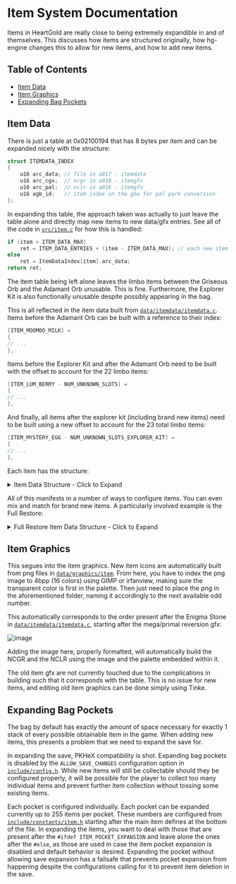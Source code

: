 # Item System Documentation

Items in HeartGold are really close to being extremely expandible in and of themselves.  This discusses how items are structured originally, how hg-engine changes this to allow for new items, and how to add new items.

## Table of Contents
- [Item Data](#item-data)
- [Item Graphics](#item-graphics)
- [Expanding Bag Pockets](#expanding-bag-pockets)

## Item Data
There is just a table at 0x02100194 that has 8 bytes per item and can be expanded nicely with the structure:

```c
struct ITEMDATA_INDEX
{
    u16 arc_data; // file in a017 - itemdata
    u16 arc_cgx;  // ncgr in a018 - itemgfx
    u16 arc_pal;  // nclr in a018 - itemgfx
    u16 agb_id;   // item index on the gba for pal park conversion
};
```

In expanding this table, the approach taken was actually to just leave the table alone and directly map new items to new data/gfx entries.  See all of the code in [``src/item.c``](https://github.com/BluRosie/hg-engine/blob/main/src/item.c) for how this is handled:
```c
if (item > ITEM_DATA_MAX)
    ret = ITEM_DATA_ENTRIES + (item - ITEM_DATA_MAX); // each new item gets a new data entry--537 maps to 513 + (537-536) = 514+
else
    ret = ItemDataIndex[item].arc_data;
return ret;
```
The item table being left alone leaves the limbo items between the Griseous Orb and the Adamant Orb unusable.  This is fine.  Furthermore, the Explorer Kit is also functionally unusable despite possibly appearing in the bag.

This is all reflected in the item data built from [``data/itemdata/itemdata.c``](https://github.com/BluRosie/hg-engine/blob/main/data/itemdata/itemdata.c).  Items before the Adamant Orb can be built with a reference to their index:
```c
[ITEM_MOOMOO_MILK] =
{
// ...
},
```
Items before the Explorer Kit and after the Adamant Orb need to be built with the offset to account for the 22 limbo items:
```c
[ITEM_LUM_BERRY - NUM_UNKNOWN_SLOTS] =
{
// ...
},
```
And finally, all items after the explorer kit (including brand new items) need to be built using a new offset to account for the 23 total limbo items:
```c
[ITEM_MYSTERY_EGG - NUM_UNKNOWN_SLOTS_EXPLORER_KIT] =
{
// ...
},
```
Each item has the structure:
<details>
<summary>Item Data Structure - Click to Expand</summary>
<br>

```c
/*
 * Item parameter data, main structure
 */
typedef struct ItemData
{
    u16 price; // price that it costs to buy the item
    u8 holdEffect; // hold effect
    u8 holdEffectParam; // some hold effects have a parameter, i.e. percent that a move is boosted by the item
    u8 pluckEffect; // move effect that pluck uses
    u8 flingEffect; // move effect that fling uses
    u8 flingPower;  // power that flinging the ietm has
    u8 naturalGiftPower; // natural gift's base power
    u16 naturalGiftType:5; // natural gift's type (31 if it can't be used)
    u16 prevent_toss:1; // can you toss this item from the bag?
    u16 selectable:1; // can you select use on this item from the bag?
    u16 fieldPocket:4; // pocket that the item is placed into in the overworld
    u16 battlePocket:5; // pockets that the item shows up in in battles
    u8 fieldUseFunc; // number that describes how the item is used in the overworld
    u8 battleUseFunc; // number that describes how the item is used in battles
    u8 partyUse; // not 100% certain
    u8 padding_0D; // unused
    union {
        u8 dummy; // unused
        ITEMPARTYPARAM partyUseParam; // bits that describe how the item is used
    };
    u8 padding_22[2]; // unused
} ITEMDATA;

/*
 * Bit array describing the effects of using the item on a
 * party member, substructure to ITEMDATA above
 */
typedef struct ItemPartyUseParam
{
    u8 slp_heal:1; // does the item heal sleep when used?
    u8 psn_heal:1; // does the item heal poison when used?
    u8 brn_heal:1; // does the item heal burn when used?
    u8 frz_heal:1; // does the item heal freeze when used?
    u8 prz_heal:1; // does the item heal paralysis when used?
    u8 cfs_heal:1; // does the item heal confusion when used?
    u8 inf_heal:1; // does the item heal infatuation when used?
    u8 guard_spec:1; // is the item guard specs?
    u8 revive:1; // does the item revive fainted pokemon?
    u8 revive_all:1; // does the item revive all fainted pokemon? (sacred ash)
    u8 level_up:1; // does the item induce a level up? (rare candy)
    u8 evolve:1; // is the item an evolution item?
    u8 atk_stages:4; // how many attack stages does the item raise?
    u8 def_stages:4; // how many defense stages does the item raise?
    u8 spatk_stages:4; // how many sp. atk stages does the item raise?
    u8 spdef_stages:4; // how many sp. def stages does the item raise?
    u8 speed_stages:4; // how many speed stages does the item raise?
    u8 accuracy_stages:4; // how many accuracy stages does the item raise?
    u8 critrate_stages:2; // how many critical rate stages does the item raise?
    u8 pp_up:1; // does the item increase max pp?
    u8 pp_max:1; // does the item increase to max pp?
    u8 pp_restore:1; // does the item restore pp?
    u8 pp_restore_all:1; // does the item restore pp to all moves?
    u8 hp_restore:1; // does the item restore hp?
    u8 hp_ev_up:1; // does the item increase hp ev?
    u8 atk_ev_up:1; // does the item increase attack ev?
    u8 def_ev_up:1; // does the item increase defense ev?
    u8 speed_ev_up:1; // does the item increase speed ev?
    u8 spatk_ev_up:1; // does the item increase sp. atk ev?
    u8 spdef_ev_up:1; // does the item increase sp. def ev?
    u8 friendship_mod_lo:1; // when friendship is low, does item use affect friendship?
    u8 friendship_mod_med:1; // when friendship is medium, does item use affect friendship?
    u8 friendship_mod_hi:1; // when friendship is high, does item use affect friendship?
    s8 hp_ev_up_param; // hp ev delta when used
    s8 atk_ev_up_param; // attack ev delta when used
    s8 def_ev_up_param; // defense ev delta when used
    s8 speed_ev_up_param; // speed ev delta when used
    s8 spatk_ev_up_param; // sp. atk ev delta when used
    s8 spdef_ev_up_param; // sp. def ev delta when used
    u8 hp_restore_param; // amount hp is restored by (255 for full, 254 for half, 253 for quarter)
    u8 pp_restore_param; // amount pp is restored by (127 for full restore)
    s8 friendship_mod_lo_param; // when friendship is low, amount the friendship is changed by
    s8 friendship_mod_med_param; // when friendship is medium, amount the friendship is changed by
    s8 friendship_mod_hi_param; // when friendship is high, amount the friendship is changed by
    u8 padding[2];
} ITEMPARTYPARAM;
```

</details>

All of this manifests in a number of ways to configure items.  You can even mix and match for brand new items.  A particularly involved example is the Full Restore:

<details>
<summary>Full Restore Item Data Structure - Click to Expand</summary>
<br>

```c
[ITEM_FULL_RESTORE] =
{
    .price = 3000,
    .holdEffect = 0,
    .holdEffectParam = 255,
    .pluckEffect = 0,
    .flingEffect = 0,
    .flingPower = 30,
    .naturalGiftPower = 0,
    .naturalGiftType = 31, // no natural gift usage is possible
    .prevent_toss = FALSE,
    .selectable = FALSE,
    .fieldPocket = POCKET_MEDICINE, // appears in the medicine pocket in the overworld
    .battlePocket = BATTLE_POCKET_HP_RESTORE | BATTLE_POCKET_STATUS_HEALERS, // appears in the hp/pp restore + status healers battle pockets in battles
    .fieldUseFunc = 1,
    .battleUseFunc = 2,
    .partyUse = 1,
    .partyUseParam = {
        .slp_heal = TRUE, // heals everything but infatuation
        .psn_heal = TRUE,
        .brn_heal = TRUE,
        .frz_heal = TRUE,
        .prz_heal = TRUE,
        .cfs_heal = TRUE,
        .inf_heal = FALSE,
        .guard_spec = FALSE,
        .revive = FALSE,
        .revive_all = FALSE,
        .level_up = FALSE,
        .evolve = FALSE,
        .atk_stages = 0,
        .def_stages = 0,
        .spatk_stages = 0,
        .spdef_stages = 0,
        .speed_stages = 0,
        .accuracy_stages = 0,
        .critrate_stages = 0,
        .pp_up = FALSE,
        .pp_max = FALSE,
        .pp_restore = FALSE,
        .pp_restore_all = FALSE,
        .hp_restore = TRUE, // is capable of restoring hp
        .hp_ev_up = FALSE,
        .atk_ev_up = FALSE,
        .def_ev_up = FALSE,
        .speed_ev_up = FALSE,
        .spatk_ev_up = FALSE,
        .spdef_ev_up = FALSE,
        .friendship_mod_lo = FALSE,
        .friendship_mod_med = FALSE,
        .friendship_mod_hi = FALSE,
        .hp_ev_up_param = 0,
        .atk_ev_up_param = 0,
        .def_ev_up_param = 0,
        .speed_ev_up_param = 0,
        .spatk_ev_up_param = 0,
        .spdef_ev_up_param = 0,
        .hp_restore_param = 255, // heals full hp
        .pp_restore_param = 0,
        .friendship_mod_lo_param =  0,
        .friendship_mod_med_param = 0,
        .friendship_mod_hi_param =  0,
    },
},
```

</details>

## Item Graphics
This segues into the item graphics.  New item icons are automatically built from png files in [``data/graphics/item``](https://github.com/BluRosie/hg-engine/tree/main/data/graphics/item).  From here, you have to index the png image to 4bpp (16 colors) using GIMP or irfanview, making sure the transparent color is first in the palette.  Then just need to place the png in the aforementioned folder, naming it accordingly to the next available odd number.

This automatically corresponds to the order present after the Enigma Stone in [``data/itemdata/itemdata.c``](https://github.com/BluRosie/hg-engine/blob/main/data/itemdata/itemdata.c), starting after the mega/primal reversion gfx:

![image](https://user-images.githubusercontent.com/16446370/207158340-12c52c1a-ef9b-4e9d-bc01-8088fd157a83.png)

Adding the image here, properly formatted, will automatically build the NCGR and the NCLR using the image and the palette embedded within it.

The old item gfx are not currently touched due to the complications in building such that it corresponds with the table.  This is no issue for new items, and editing old item graphics can be done simply using Tinke.

## Expanding Bag Pockets
The bag by default has exactly the amount of space necessary for exactly 1 stack of every possible obtainable item in the game.  When adding new items, this presents a problem that we need to expand the save for.

In expanding the save, PKHeX compatibility is shot.  Expanding bag pockets is disabled by the ``ALLOW_SAVE_CHANGES`` configuration option in [``include/config.h``](https://github.com/BluRosie/hg-engine/blob/main/include/config.h).  While new items will still be collectable should they be configured properly, it will be possible for the player to collect too many individual items and prevent further item collection without tossing some existing items.

Each pocket is configured individually.  Each pocket can be expanded currently up to 255 items per pocket.  These numbers are configured from [``include/constants/item.h``](https://github.com/BluRosie/hg-engine/blob/main/include/constants/item.h) starting after the main item defines at the bottom of the file.  In expanding the items, you want to deal with those that are present after the `#ifdef ITEM_POCKET_EXPANSION` and leave alone the ones after the `#else`, as those are used in case the item pocket expansion is disabled and default behavior is desired.  Expanding the pocket without allowing save expansion has a failsafe that prevents pocket expansion from happening despite the configurations calling for it to prevent item deletion in the save.
